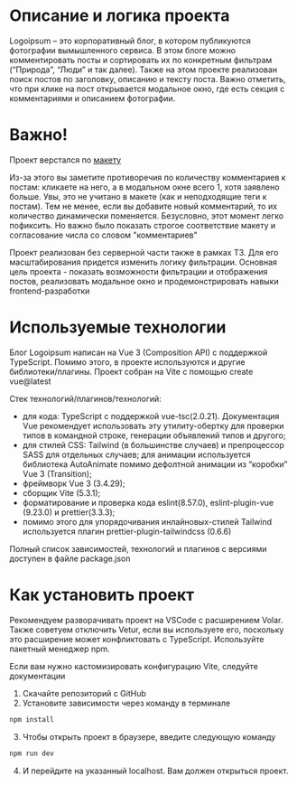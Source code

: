 # Описание и логика проекта

Logoipsum – это корпоративный блог, в котором публикуются фотографии вымышленного сервиса. В этом блоге можно комментировать посты и сортировать их по конкретным фильтрам (“Природа”, “Люди” и так далее). Также на этом проекте реализован поиск постов по заголовку, описанию и тексту поста. Важно отметить, что при клике на пост открывается модальное окно, где есть секция с комментариями и описанием фотографии.

# Важно!

Проект верстался по [макету](https://www.figma.com/design/KBXO6PxmM53y0KODPwDMlP/%D0%A2%D0%B5%D1%81%D1%82%D0%BE%D0%B2%D0%BE%D0%B5-%D0%B7%D0%B0%D0%B4%D0%B0%D0%BD%D0%B8%D0%B5?node-id=4-196&node-type=frame&t=dYTubLQH9rQx7M53-0)

Из-за этого вы заметите противоречия по количеству комментариев к постам: кликаете на него, а в модальном окне всего 1, хотя заявлено больше. Увы, это не учитано в макете (как и неподходящие теги к постам). Тем не менее, если вы добавите новый комментарий, то их количество динамически поменяется. Безусловно, этот момент легко пофиксить. Но важно было показать строгое соответствие макету и согласование числа со словом "комментариев"

Проект реализован без серверной части также в рамках ТЗ. Для его масштабирования придется изменить логику фильтрации. Основная цель проекта - показать возможности фильтрации и отображения постов, реализовать модальное окно и продемонстрировать навыки frontend-разработки

# Используемые технологии

Блог Logoipsum написан на Vue 3 (Composition API) с поддержкой TypeScript. Помимо этого, в проекте используются и другие библиотеки/плагины. Проект собран на Vite с помощью create vue@latest

Стек технологий/плагинов/технологий:

- для кода: TypeScript с поддержкой vue-tsc(2.0.21). Документация Vue рекомендует использовать эту утилиту-обертку для проверки типов в командной строке, генерации объявлений типов и другого;
- для стилей CSS: Tailwind (в большинстве случаев) и препроцессор SASS для отдельных случаев;
  для анимации используется библиотека AutoAnimate помимо дефолтной анимации из “коробки” Vue 3 (Transition);
- фреймворк Vue 3 (3.4.29);
- сборщик Vite (5.3.1);
- форматирование и проверка кода eslint(8.57.0), eslint-plugin-vue (9.23.0) и prettier(3.3.3);
- помимо этого для упорядочивания инлайновых-стилей Tailwind используется плагин prettier-plugin-tailwindcss (0.6.6)

Полный список зависимостей, технологий и плагинов с версиями доступен в файле package.json

# Как установить проект

Рекомендуем разворачивать проект на VSCode с расширением Volar. Также советуем отключить Vetur, если вы используете его, поскольку это расширение может конфликтовать с TypeScript. Используйте пакетный менеджер npm.

Если вам нужно кастомизировать конфигурацию Vite, следуйте документации

1. Скачайте репозиторий с GitHub
2. Установите зависимости через команду в терминале

```sh
npm install
```

3. Чтобы открыть проект в браузере, введите следующую команду

```sh
npm run dev
```

4. И перейдите на указанный localhost. Вам должен открыться проект.

